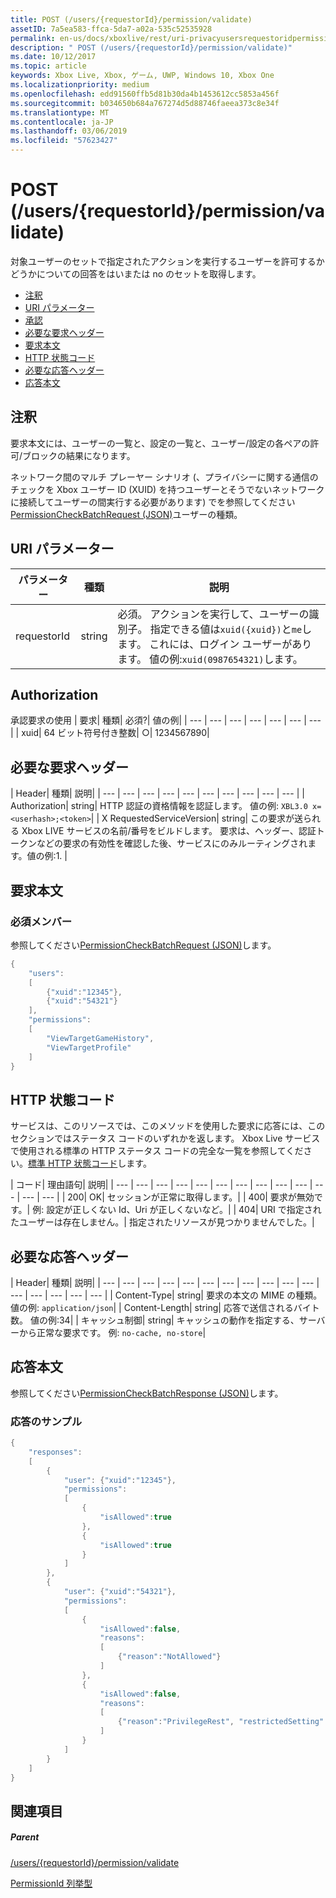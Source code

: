 ```yaml
---
title: POST (/users/{requestorId}/permission/validate)
assetID: 7a5ea583-ffca-5da7-a02a-535c52535928
permalink: en-us/docs/xboxlive/rest/uri-privacyusersrequestoridpermissionvalidatepost.html
description: " POST (/users/{requestorId}/permission/validate)"
ms.date: 10/12/2017
ms.topic: article
keywords: Xbox Live, Xbox, ゲーム, UWP, Windows 10, Xbox One
ms.localizationpriority: medium
ms.openlocfilehash: edd91560ffb5d81b30da4b1453612cc5853a456f
ms.sourcegitcommit: b034650b684a767274d5d88746faeea373c8e34f
ms.translationtype: MT
ms.contentlocale: ja-JP
ms.lasthandoff: 03/06/2019
ms.locfileid: "57623427"
---
```

# <a name="post-usersrequestoridpermissionvalidate"></a>POST (/users/{requestorId}/permission/validate)
対象ユーザーのセットで指定されたアクションを実行するユーザーを許可するかどうかについての回答をはいまたは no のセットを取得します。

  * [注釈](#ID4EQ)
  * [URI パラメーター](#ID4ECB)
  * [承認](#ID4ENB)
  * [必要な要求ヘッダー](#ID4ESC)
  * [要求本文](#ID4E4D)
  * [HTTP 状態コード](#ID4ETE)
  * [必要な応答ヘッダー](#ID4EIG)
  * [応答本文](#ID4E5H)

<a id="ID4EQ"></a>


## <a name="remarks"></a>注釈

要求本文には、ユーザーの一覧と、設定の一覧と、ユーザー/設定の各ペアの許可/ブロックの結果になります。

ネットワーク間のマルチ プレーヤー シナリオ (、プライバシーに関する通信のチェックを Xbox ユーザー ID (XUID) を持つユーザーとそうでないネットワークに接続してユーザーの間実行する必要があります) でを参照してください[PermissionCheckBatchRequest (JSON)](../../json/json-permissioncheckbatchrequest.md)ユーザーの種類。

<a id="ID4ECB"></a>


## <a name="uri-parameters"></a>URI パラメーター

| パラメーター| 種類| 説明|
| --- | --- | --- |
| requestorId| string| 必須。 アクションを実行して、ユーザーの識別子。 指定できる値は<code>xuid({xuid})</code>と<code>me</code>します。 これには、ログイン ユーザーがあります。 値の例:<code>xuid(0987654321)</code>します。|

<a id="ID4ENB"></a>


## <a name="authorization"></a>Authorization

承認要求の使用 | 要求| 種類| 必須?| 値の例|
| --- | --- | --- | --- | --- | --- | --- |
| xuid| 64 ビット符号付き整数| ○| 1234567890|

<a id="ID4ESC"></a>


## <a name="required-request-headers"></a>必要な要求ヘッダー

| Header| 種類| 説明|
| --- | --- | --- | --- | --- | --- | --- | --- | --- | --- |
| Authorization| string| HTTP 認証の資格情報を認証します。 値の例: <code>XBL3.0 x=&lt;userhash>;&lt;token></code>|
| X RequestedServiceVersion| string| この要求が送られる Xbox LIVE サービスの名前/番号をビルドします。 要求は、ヘッダー、認証トークンなどの要求の有効性を確認した後、サービスにのみルーティングされます。値の例:1. |

<a id="ID4E4D"></a>


## <a name="request-body"></a>要求本文

<a id="ID4EDE"></a>


### <a name="required-members"></a>必須メンバー

参照してください[PermissionCheckBatchRequest (JSON)](../../json/json-permissioncheckbatchrequest.md)します。


```cpp
{
    "users":
    [
        {"xuid":"12345"},
        {"xuid":"54321"}
    ],
    "permissions":
    [
        "ViewTargetGameHistory",
        "ViewTargetProfile"
    ]
}

```


<a id="ID4ETE"></a>


## <a name="http-status-codes"></a>HTTP 状態コード

サービスは、このリソースでは、このメソッドを使用した要求に応答には、このセクションではステータス コードのいずれかを返します。 Xbox Live サービスで使用される標準の HTTP ステータス コードの完全な一覧を参照してください。[標準 HTTP 状態コード](../../additional/httpstatuscodes.md)します。

| コード| 理由語句| 説明|
| --- | --- | --- | --- | --- | --- | --- | --- | --- | --- | --- | --- | --- |
| 200| OK| セッションが正常に取得します。|
| 400| 要求が無効です。| 例: 設定が正しくない Id、Uri が正しくないなど。|
| 404| URI で指定されたユーザーは存在しません。| 指定されたリソースが見つかりませんでした。|

<a id="ID4EIG"></a>


## <a name="required-response-headers"></a>必要な応答ヘッダー

| Header| 種類| 説明|
| --- | --- | --- | --- | --- | --- | --- | --- | --- | --- | --- | --- | --- | --- | --- | --- |
| Content-Type| string| 要求の本文の MIME の種類。 値の例: <code>application/json</code>|
| Content-Length| string| 応答で送信されるバイト数。 値の例:34|
| キャッシュ制御| string| キャッシュの動作を指定する、サーバーから正常な要求です。 例: <code>no-cache, no-store</code>|

<a id="ID4E5H"></a>


## <a name="response-body"></a>応答本文

参照してください[PermissionCheckBatchResponse (JSON)](../../json/json-permissioncheckbatchresponse.md)します。

<a id="ID4ELAAC"></a>


### <a name="sample-response"></a>応答のサンプル


```cpp
{
    "responses":
    [
        {
            "user": {"xuid":"12345"},
            "permissions":
            [
                {
                    "isAllowed":true
                },
                {
                    "isAllowed":true
                }
            ]
        },
        {
            "user": {"xuid":"54321"},
            "permissions":
            [
                {
                    "isAllowed":false,
                    "reasons":
                    [
                        {"reason":"NotAllowed"}
                    ]
                },
                {
                    "isAllowed":false,
                    "reasons":
                    [
                        {"reason":"PrivilegeRest", "restrictedSetting":"AllowProfileViewing"}
                    ]
                }
            ]
        }
    ]
}

```


<a id="ID4EVAAC"></a>


## <a name="see-also"></a>関連項目

<a id="ID4EXAAC"></a>


##### <a name="parent"></a>Parent

[/users/{requestorId}/permission/validate](uri-privacyusersrequestoridpermissionvalidate.md)

 [PermissionId 列挙型](../../enums/privacy-enum-permissionid.md)
